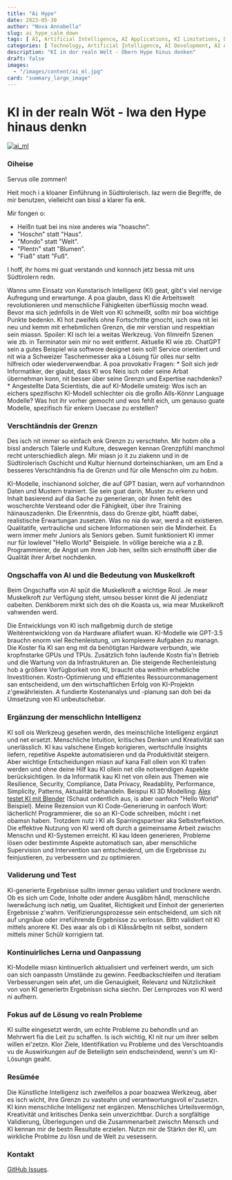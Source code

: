 ```yaml
---
title: "Ai Hype"
date: 2023-05-30
author: "Nova Annabella"
slug: ai_hype_calm_down
tags: [ AI, Artificial Intelligence, AI Applications, KI Limitations, Development, Validation, Collaboration, Continuous Learning, Problem Solving ]
categories: [ Technology, Artificial Intelligence, AI Development, AI Applications ]
description: "KI in dor realn Welt - Übern Hype hinus denken"
draft: false
images:
  - "/images/content/ai_ml.jpg"
card: "summary_large_image"
---
```




# KI in der realn Wöt - Iwa den Hype hinaus denkn

[![ai_ml](/bilder/inhalt/ai_ml.jpg)](https://en.wikipedia.org/wiki/Schwach_künstliche_Intelligenz)

### Oiheise

Servus olle zommen!

Heit moch i a kloaner Einführung in Südtirolerisch. Iaz wern die Begriffe, de mir benutzen, vielleicht oan bissl a klarer fia enk.

Mir fongen o:
 
- Heißn tuat bei ins nixe anderes wia "hoaschn".
- "Hoschn" statt "Haus".
- "Mondo" statt "Welt".
- "Plentn" statt "Blumen".
- "Fiaß" statt "Fuß".

I hoff, ihr homs mi guat verstandn und konnsch jetz bessa mit uns Südtirolern redn.

Wanns umn Einsatz von Kunstarisch Intelligenz (KI) geat, gibt's viel nervige Aufregung und erwartunge. A poa glaubn,
dass KI die Arbeitswelt revolutionieren und menschliche Fähigkeiten überflüssig mochn wead. Bevor ma sich jednfolls in
de Welt von KI schmeißt, solltn mir boa wichtige Punkte bedenkn. KI hot zweifels ohne Fortschritte gmocht, isch owa nit
lei neu und kemm mit erhebmlichen Grenzn, die mir verstian und respektian sein miassn. Spoiler: KI isch lei a weitas
Werkzeug. Von filmreifn Szenen wie zb. in Terminator sein mir no weit entfernt. Aktuelle KI wie zb. ChatGPT sein a gutes
Beispiel wia softwore designet sein soll! Service orientiert und nit wia a Schweizer Taschenmesser aka a Lösung für
olles nur seltn hilfreich oder wiederverwendbar. A poa provokativ Fragen: * Soit sich jedr Informatiker, der glaubt,
dass KI wos Neis isch oder seine Arbat übernehman konn, nit besser über seine Grenzn und Expertise nachdenkn? *
Angestellte Data Scientists, die auf KI-Modelle umsteig: Wos isch an eichers spezifischn KI-Modell schlechter ois die
großn Alls-Könnr Language Modelle? Was hot ihr vorher gemocht und wos fehlt eich, um genauso guate Modelle, spezifisch
für enkern Usecase zu erstellen?

### Verschtändnis der Grenzn

Des isch nit immer so einfach enk Grenzn zu verschtehn. Mir hobm olle a bissl andersch Tälerle und Kulture, deswegen kennan Grenzpfühl manchmol recht unterschiedlich alegn. Mir miasn jo it zu ziakenn und in de Südtirolerisch Gschicht und Kultur hiernund dorteinschianken, um am End a besseres Verschtändnis fia de Grenzn und für olle Menschn olm zu hobm.

KI-Modelle, inschianond solcher, die auf GPT basian, wern auf vorhanndnon Daten und Mustern trainiert. Sie sein guat
darin, Muster zu erkenn und Inhalt basierend auf dia Sache zu generieran, obr ihnen fehlt des woscherchte Versteand oder
die Fähigkeit, über ihre Training häinauszadenkn. Die Erkenntnis, dass do Grenze gibt, hüafft dabei, realistische
Erwartungan zusetzen. Was no nia do war, werd a nit existieren. Qualitatife, vertrauliche und sichere Informationen sein
die Minderheit. Es wern immer mehr Juniors als Seniors geben. Sumit funktioniert KI immer nur für lowlevel "Hello World"
Beispiele. In völlige bereiche wia a z.B. Programmierer, de Angst um ihren Job hen, selltn sich ernsthofft über die
Qualität ihrer Arbet nochdenkn.

### Ongschaffa von AI und die Bedeutung von Muskelkroft

Beim Ongschaffa von AI spüt die Muskelkroft a wichtige Rool. Je mear Muskelkroft zur Verfügung steht, umsou besser kinnt die AI jedenziatz oabeiten. Denkborem mirkt sich des oh die Koasta us, wia mear Muskelkroft vahwenden werd.

Die Entwicklungs von KI isch maßgebmig durch de stetige Weitérentwicklong von da Hardware afliafert wuan. KI-Modelle wie
GPT-3.5 brauchn enorm viel Rechenleistung, um komplexere Aufgaben zu managn. Die Koster fia KI san eng mit da benötigtan
Hardware verbundn, wie kropfnstarke GPUs und TPUs. Zusätzlich fohn laufende Kostn fia'n Betrieb und die Wartung von da
Infrastrukturen an. Die steigende Rechenleistung hob a größere Verfügborkeit von KI, braucht oba weithin erhebliche
Investitionen. Kostn-Optimierung und effizientes Ressourconmanagement san entscheidend, um den wirtschaftlichen Erfolg
von KI-Projektn z'gewährleisten. A fundierte Kostenanalys und -planung san doh bei da Umsetzung von KI unbeutschebar.

### Ergänzung der menschlichn Intelligenz

KI soll ois Werkzeug gesehen werdn, des meinschliche Intelligenz ergänzt und net ersetzt. Menschliche Intuition,
kritisches Denken und Kreativität san unerlässlich. KI kau valschene Eingeb korigieren, wertschfulle Insights liefern,
repetitive Aspekte automatisieren und da Produktivität steigern. Aber wichtige Entscheidungen miasn auf kana Fall ollein
von KI trafen werden und ohne deine Hilf kau KI ollein net olle notwendigen Aspekte berücksichtigen. In da Informatik
kau KI net von ollein aus Themen wie Resilience, Security, Compliance, Data Privacy, Readablity, Performance,
Simplicity, Patterns, Aktualität behandeln. Beispui KI 3D Modelling: [Alex testet KI mit
Blender](https://www.youtube.com/watch?v=x60zHw_z4NM&t=460s) (Schaut ordentlich aus, is aber oanfoch "Hello World"
Beispiel). Meine Rezension vun KI Code-Generierung in oanfoch Wort: lächerlich! Programmierer, die so an KI-Code
schreiben, möcht i net obamsn haben. Trotzdem nutz i KI als Sparringspartner aka Selbstreflektion. Die effektive Nutzung
von KI werd oft durch a geimeinsame Arbeit zwischn Menschn und KI-Systemen erreicht. KI kau Ideen generieren, Probleme
lösen oder bestimmte Aspekte automatisch san, aber menschliche Supervision und Intervention san entscheidend, um die
Ergebnisse zu feinjustieren, zu verbessern und zu optimieren.

### Validerung und Test

KI-generierte Ergebnisse sulltn immer genau validiert und trocknere werdn. Ob es sich um Code, Inholte oder andere
Ausgåbm håndl, menschliche Iwerwåchung isch nøtig, um Qualitet, Richtigkeit und Einhoit der generierten Ergebnisse
z'wahrn. Verifizierungsprozesse sein entscheidend, um sich nit auf ungnåue oder irreführende Ergebnisse zu verlossn.
Bittn validiert nit KI mittels anorere KI. Des waar als ob i di Klåssårbęitn nit selbst, sondern mittels miner Schülr
korrigiern tat.

### Kontinuirliches Lerna und Oanpassung

KI-Modelle miasn kintinuerlich aktualisiert und verfeinert werdn, um sich oan sich oanpasstn Umstände zu gewinn.
Feedbackschleifen und iteratiam Verbesserungen sein afet, um die Genauigkeit, Relevanz und Nützlichkeit von von KI
generiertn Ergebnissn sicha siechn. Der Lernprozes von KI werd ni aufhern.

### Fokus auf de Lösung vo realn Probleme

KI sullte eingesetzt werdn, um echte Probleme zu behondln und an Mehrwert fia die Leit zu schaffen. Is isch wichtig, KI
nit nur um ihrer selbm willen ei'zetzn. Klor Ziele, Identifikation vu Probleme und des Verschtoandis vu de Auswirkungen
auf de Beteiligtn sein endscheindend, wenn's um KI-Lösungn geaht.

### Resümée

Die Künstliche Intelligenz isch zweifellos a poar boazwea Werkzeug, aber es isch wicht, ihre Grenzn zu vasteahn und
verantwortungsvoll ei'zusetzn. KI kinn menschliche Intelligenz net ergänzen. Menschliches Urteilsvermögn, Kreativität
und kritisches Denka sein unverzichtbar. Durch a sorgfältige Validierung, Überlegungen und die Zusammenarbeit zwischn
Mensch und KI kennan mir de bestn Resultate erzielen. Nutzn mir de Stärkn der KI, um wirkliche Problme zu lösn und de
Welt zu vesessern.

### Kontakt

[GitHub Issues](https://github.com/NovaAnnabella/the_unspoken/issues/new/choose).
